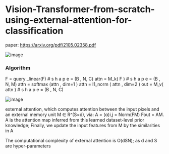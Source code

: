 # Vision-Transformer-from-scratch-using-external-attention-for-classification

paper: https://arxiv.org/pdf/2105.02358.pdf

![image](https://user-images.githubusercontent.com/60067496/203231021-bd8a33b7-980a-43ae-a605-07e77bce369a.png)

### Algorithm
F = query _linear(F) # s h a p e = (B , N, C)
attn = M_k( F ) # s h a p e = (B , N, M)
attn = softmax (attn , dim=1 )
attn = l1_norm ( attn , dim=2 )
out = M_v( attn ) # s h a p e = (B , N, C)

![image](https://user-images.githubusercontent.com/60067496/203231822-c9701f22-40d8-495b-bc0d-9e448afce8f8.png)

external attention, which computes attention between the
input pixels and an external memory unit M ∈ R^(S×d), via:
A = (α)i,j = Norm(FM)
Fout = AM.
A is the attention map inferred from this learned dataset-level prior
knowledge; Finally, we update the input features from M by the similarities in A

The computational complexity of external attention is
O(dSN); as d and S are hyper-parameters

